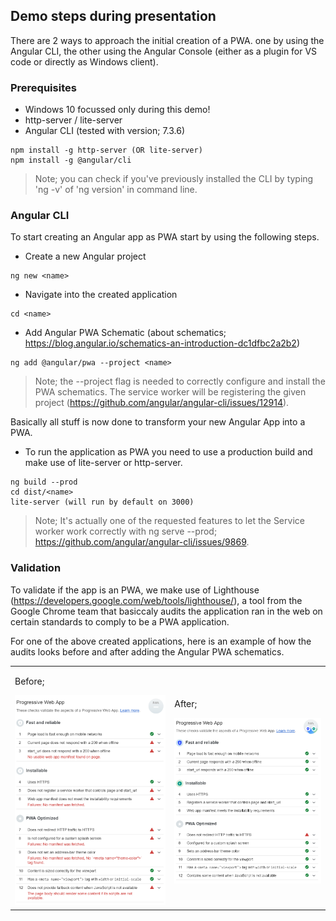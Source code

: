 ## Demo steps during presentation

There are 2 ways to approach the initial creation of a PWA. one by using the Angular CLI, the other using the Angular Console (either as a plugin for VS code or directly as Windows client).

### Prerequisites 
- Windows 10 focussed only during this demo!
- http-server / lite-server
- Angular CLI (tested with version; 7.3.6)

````
npm install -g http-server (OR lite-server)
npm install -g @angular/cli
````

> Note; you can check if you've previously installed the CLI by typing 'ng -v' of 'ng version' in command line.


### Angular CLI
To start creating an Angular app as PWA start by using the following steps.

- Create a new Angular project
````
ng new <name>
````

- Navigate into the created application
````
cd <name>
````

- Add Angular PWA Schematic (about schematics; https://blog.angular.io/schematics-an-introduction-dc1dfbc2a2b2)
````
ng add @angular/pwa --project <name>
````
> Note; the --project flag is needed to correctly configure and install the PWA schematics. The service worker will be registering the given project (https://github.com/angular/angular-cli/issues/12914). 

Basically all stuff is now done to transform your new Angular App into a PWA.

- To run the application as PWA you need to use a production build and make use of lite-server or http-server.
````
ng build --prod
cd dist/<name>
lite-server (will run by default on 3000)
````
> Note; It's actually one of the requested features to let the Service worker work correctly with ng serve --prod; https://github.com/angular/angular-cli/issues/9869.

### Validation

To validate if the app is an PWA, we make use of Lighthouse (https://developers.google.com/web/tools/lighthouse/), a tool from the Google Chrome team that basiccaly audits the application ran in the web on certain standards to comply to be a PWA application. 

For one of the above created applications, here is an example of how the audits looks before and after adding the Angular PWA schematics.

<table>
  <tr>
    <td>
      <p>Before;</p>
      <img src="https://raw.githubusercontent.com/lmeijdam/rs-pwa-angular-demo/master/images/ngaudit_nopwa.PNG" width="500">
    </td>
    <td>
      <p>After;</p>
      <img src="https://raw.githubusercontent.com/lmeijdam/rs-pwa-angular-demo/master/images/ngaudit_pwa.PNG" width="500">
    </td>  
  </tr>
</table>

